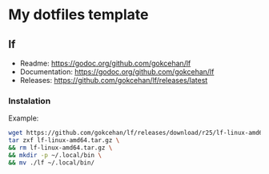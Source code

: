# My dotfiles template

## lf

- Readme: https://godoc.org/github.com/gokcehan/lf
- Documentation: https://godoc.org/github.com/gokcehan/lf
- Releases: https://github.com/gokcehan/lf/releases/latest


### Instalation

Example:

```sh
wget https://github.com/gokcehan/lf/releases/download/r25/lf-linux-amd64.tar.gz
tar zxf lf-linux-amd64.tar.gz \
&& rm lf-linux-amd64.tar.gz \
&& mkdir -p ~/.local/bin \
&& mv ./lf ~/.local/bin/
```

